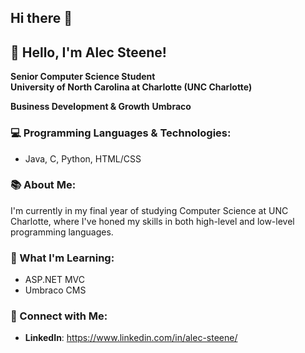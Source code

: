 ## Hi there 👋

## 👋 Hello, I'm Alec Steene!

**Senior Computer Science Student**  
**University of North Carolina at Charlotte (UNC Charlotte)**

**Business Development & Growth**
**Umbraco**

### 💻 Programming Languages & Technologies:
- Java, C, Python, HTML/CSS

### 📚 About Me:
I'm currently in my final year of studying Computer Science at UNC Charlotte, where I've honed my skills in both high-level and low-level programming languages. 

### 🌱 What I'm Learning:
- ASP.NET MVC
- Umbraco CMS

### 🔗 Connect with Me:
- **LinkedIn**: https://www.linkedin.com/in/alec-steene/
